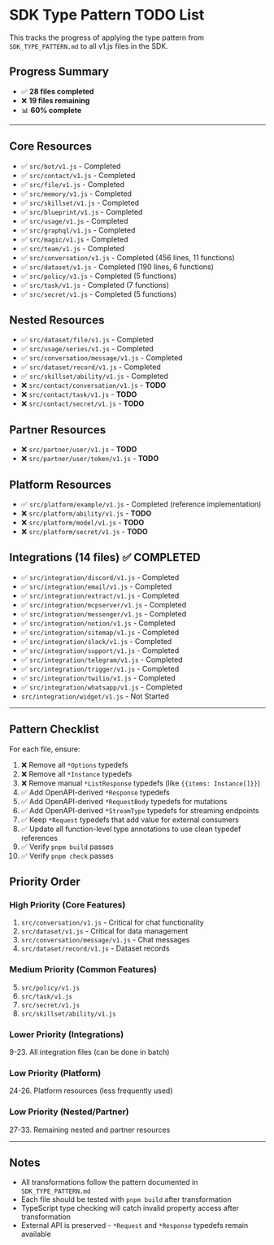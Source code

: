 # SDK Type Pattern TODO List

This tracks the progress of applying the type pattern from `SDK_TYPE_PATTERN.md` to all v1.js files in the SDK.

## Progress Summary

- ✅ **28 files completed**
- ❌ **19 files remaining**
- 📊 **60% complete**

---

## Core Resources

- ✅ `src/bot/v1.js` - Completed
- ✅ `src/contact/v1.js` - Completed
- ✅ `src/file/v1.js` - Completed
- ✅ `src/memory/v1.js` - Completed
- ✅ `src/skillset/v1.js` - Completed
- ✅ `src/blueprint/v1.js` - Completed
- ✅ `src/usage/v1.js` - Completed
- ✅ `src/graphql/v1.js` - Completed
- ✅ `src/magic/v1.js` - Completed
- ✅ `src/team/v1.js` - Completed
- ✅ `src/conversation/v1.js` - Completed (456 lines, 11 functions)
- ✅ `src/dataset/v1.js` - Completed (190 lines, 6 functions)
- ✅ `src/policy/v1.js` - Completed (5 functions)
- ✅ `src/task/v1.js` - Completed (7 functions)
- ✅ `src/secret/v1.js` - Completed (5 functions)

## Nested Resources

- ✅ `src/dataset/file/v1.js` - Completed
- ✅ `src/usage/series/v1.js` - Completed
- ✅ `src/conversation/message/v1.js` - Completed
- ✅ `src/dataset/record/v1.js` - Completed
- ✅ `src/skillset/ability/v1.js` - Completed
- ❌ `src/contact/conversation/v1.js` - **TODO**
- ❌ `src/contact/task/v1.js` - **TODO**
- ❌ `src/contact/secret/v1.js` - **TODO**

## Partner Resources

- ❌ `src/partner/user/v1.js` - **TODO**
- ❌ `src/partner/user/token/v1.js` - **TODO**

## Platform Resources

- ✅ `src/platform/example/v1.js` - Completed (reference implementation)
- ❌ `src/platform/ability/v1.js` - **TODO**
- ❌ `src/platform/model/v1.js` - **TODO**
- ❌ `src/platform/secret/v1.js` - **TODO**

## Integrations (14 files) ✅ COMPLETED

- ✅ `src/integration/discord/v1.js` - Completed
- ✅ `src/integration/email/v1.js` - Completed
- ✅ `src/integration/extract/v1.js` - Completed
- ✅ `src/integration/mcpserver/v1.js` - Completed
- ✅ `src/integration/messenger/v1.js` - Completed
- ✅ `src/integration/notion/v1.js` - Completed
- ✅ `src/integration/sitemap/v1.js` - Completed
- ✅ `src/integration/slack/v1.js` - Completed
- ✅ `src/integration/support/v1.js` - Completed
- ✅ `src/integration/telegram/v1.js` - Completed
- ✅ `src/integration/trigger/v1.js` - Completed
- ✅ `src/integration/twilio/v1.js` - Completed
- ✅ `src/integration/whatsapp/v1.js` - Completed
- `src/integration/widget/v1.js` - Not Started

---

## Pattern Checklist

For each file, ensure:

1. ❌ Remove all `*Options` typedefs
2. ❌ Remove all `*Instance` typedefs
3. ❌ Remove manual `*ListResponse` typedefs (like `{{items: Instance[]}}`)
4. ✅ Add OpenAPI-derived `*Response` typedefs
5. ✅ Add OpenAPI-derived `*RequestBody` typedefs for mutations
6. ✅ Add OpenAPI-derived `*StreamType` typedefs for streaming endpoints
7. ✅ Keep `*Request` typedefs that add value for external consumers
8. ✅ Update all function-level type annotations to use clean typedef references
9. ✅ Verify `pnpm build` passes
10. ✅ Verify `pnpm check` passes

## Priority Order

### High Priority (Core Features)

1. `src/conversation/v1.js` - Critical for chat functionality
2. `src/dataset/v1.js` - Critical for data management
3. `src/conversation/message/v1.js` - Chat messages
4. `src/dataset/record/v1.js` - Dataset records

### Medium Priority (Common Features)

5. `src/policy/v1.js`
6. `src/task/v1.js`
7. `src/secret/v1.js`
8. `src/skillset/ability/v1.js`

### Lower Priority (Integrations)

9-23. All integration files (can be done in batch)

### Low Priority (Platform)

24-26. Platform resources (less frequently used)

### Low Priority (Nested/Partner)

27-33. Remaining nested and partner resources

---

## Notes

- All transformations follow the pattern documented in `SDK_TYPE_PATTERN.md`
- Each file should be tested with `pnpm build` after transformation
- TypeScript type checking will catch invalid property access after transformation
- External API is preserved - `*Request` and `*Response` typedefs remain available

